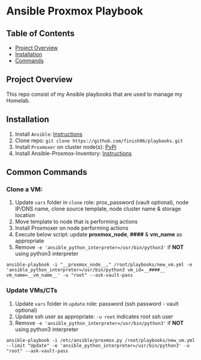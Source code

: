 # Ansible Proxmox Playbook

## Table of Contents

* [Project Overview](#project-overview)
* [Installation](#installation)
* [Commands](#common-commands)

## Project Overview

This repo consist of my Ansible playbooks that are used to manage my Homelab.

## Installation

1. Install `Ansible`: [Instructions](https://docs.ansible.com/ansible/latest/installation_guide/intro_installation.html)
2. Clone repo: `git clone https://github.com/finish06/playbooks.git`
3. Install `Proxmoxer` on cluster node(s): [PyPi](https://pypi.org/project/proxmoxer/)
4. Install Ansible-Proxmox-Inventory: [Instructions](https://github.com/xezpeleta/Ansible-Proxmox-inventory)

## Common Commands
### Clone a VM:
1. Update `vars` folder in `clone` role: prox_password (vault optional), node IP/DNS name, clone source template, node cluster name & storage location
2. Move template to node that is performing actions
3. Install Proxmoxer on node performing actions
4. Execute below script: update __proxmox_node__, __####__ & __vm_name__ as appropriate
5. Remove `-e 'ansible_python_interpreter=/usr/bin/python3'` if **NOT** using python3 interpreter


`ansible-playbook -i "__proxmox_node__," /root/playbooks/new_vm.yml -e 'ansible_python_interpreter=/usr/bin/python3 vm_id=__####__ vm_name=__vm_name__' -u "root" --ask-vault-pass`

### Update VMs/CTs
1. Update `vars` folder in `update` role: password (ssh password - vault optional)
2. Update ssh user as appropriate: `-u root` indicates root ssh user
3. Remove `-e 'ansible_python_interpreter=/usr/bin/python3'` if **NOT** using python3 interpreter

`ansible-playbook -i /etc/ansible/proxmox.py /root/playbooks/new_vm.yml --limit "Update" -e 'ansible_python_interpreter=/usr/bin/python3' -u "root" --ask-vault-pass`